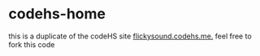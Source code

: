 # codehs-home
this is a duplicate of the codeHS site <a href="https://flickysound.codehs.me/">flickysound.codehs.me.</a>
feel free to fork this code
